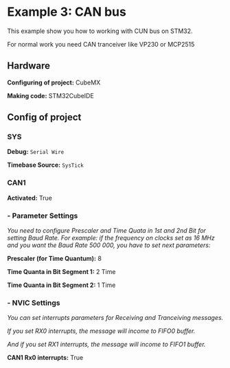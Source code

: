 # Example 3: CAN bus

This example show you how to working with CUN bus on STM32.

For normal work you need CAN tranceiver like VP230 or MCP2515


## Hardware
**Configuring of project:** CubeMX

**Making code:** STM32CubeIDE  

## Config of project

### SYS
**Debug:** `Serial Wire`

**Timebase Source:** `SysTick`

### CAN1

**Activated:** True

### - Parameter Settings

*You need to configure Prescaler and Time Quata in 1st and 2nd Bit for setting Baud Rate.*
*For example: if the frequency on clocks set as 16 MHz and you want the Baud Rate 500 000, you have to set next parameters:*

**Prescaler (for Time Quantum):** 8

**Time Quanta in Bit Segment 1:** 2 Time

**Time Quanta in Bit Segment 2:** 1 Time

### - NVIC Settings

*You can set interrupts parameters for Receiving and Tranceiving messages.*

*If you set RX0 interrupts, the message will income to FIFO0 buffer.*

*And if you set RX1 interrupts, the message will income to FIFO1 buffer.*

**CAN1 Rx0 interrupts:** True


